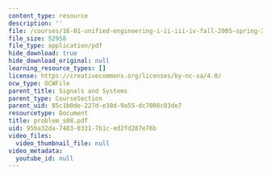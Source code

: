 ```yaml
---
content_type: resource
description: ''
file: /courses/16-01-unified-engineering-i-ii-iii-iv-fall-2005-spring-2006/95ba32da748303317b1ced2fd287e76b_problem_s08.pdf
file_size: 52958
file_type: application/pdf
hide_download: true
hide_download_original: null
learning_resource_types: []
license: https://creativecommons.org/licenses/by-nc-sa/4.0/
ocw_type: OCWFile
parent_title: Signals and Systems
parent_type: CourseSection
parent_uid: 85c1b0de-227d-e38d-9a55-dc7008c03de7
resourcetype: Document
title: problem_s08.pdf
uid: 95ba32da-7483-0331-7b1c-ed2fd287e76b
video_files:
  video_thumbnail_file: null
video_metadata:
  youtube_id: null
---
```

